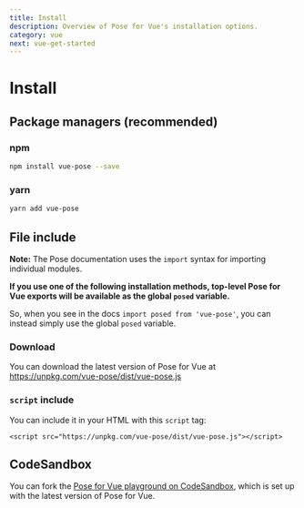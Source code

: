 ```yaml
---
title: Install
description: Overview of Pose for Vue's installation options.
category: vue
next: vue-get-started
---
```


# Install

<TOC />

## Package managers (recommended)

### npm

```bash
npm install vue-pose --save
```

### yarn

```bash
yarn add vue-pose
```

## File include

**Note:** The Pose documentation uses the `import` syntax for importing individual modules.

**If you use one of the following installation methods, top-level Pose for Vue exports will be available as the global `posed` variable.**

So, when you see in the docs `import posed from 'vue-pose'`, you can instead simply use the global `posed` variable.

### Download

You can download the latest version of Pose for Vue at https://unpkg.com/vue-pose/dist/vue-pose.js

### `script` include

You can include it in your HTML with this `script` tag:

```
<script src="https://unpkg.com/vue-pose/dist/vue-pose.js"></script>
```

## CodeSandbox

You can fork the [Pose for Vue playground on CodeSandbox](https://codesandbox.io/s/74471lpxqx), which is set up with the latest version of Pose for Vue.
